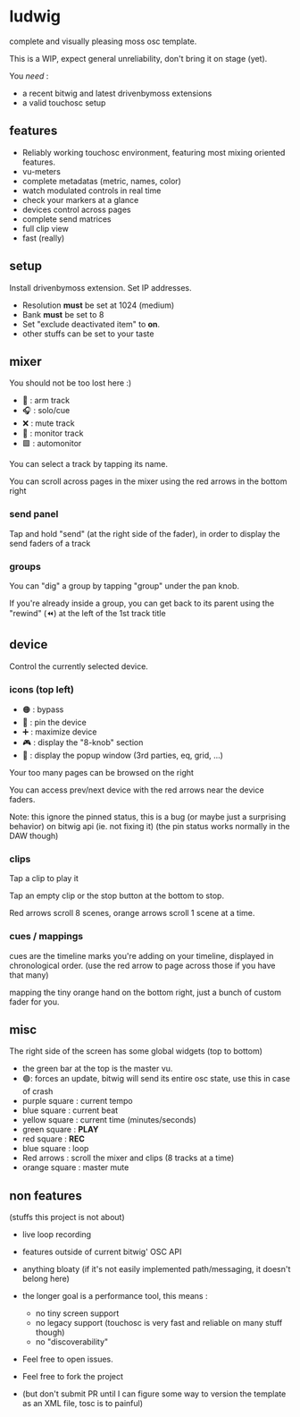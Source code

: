 # ludwig

complete and visually pleasing moss osc template.

This is a WIP, expect general unreliability, don't bring it on stage (yet).

You _need_ :
- a recent bitwig and latest drivenbymoss extensions
- a valid touchosc setup

## features

- Reliably working touchosc environment, featuring most mixing oriented features.
- vu-meters
- complete metadatas (metric, names, color)
- watch modulated controls in real time
- check your markers at a glance
- devices control across pages
- complete send matrices
- full clip view
- fast (really)

## setup

Install drivenbymoss extension. Set IP addresses.

- Resolution **must** be set at 1024 (medium)
- Bank **must** be set to 8
- Set "exclude deactivated item" to **on**.
- other stuffs can be set to your taste

## mixer

You should not be too lost here :)

- 🔴 : arm track
- 🎧 : solo/cue
- ❌ : mute track
- 📢 : monitor track
- 🟩 : automonitor

You can select a track by tapping its name.

You can scroll across pages in the mixer using the red arrows 
in the bottom right

### send panel

Tap and hold "send" (at the right side of the fader), in order to
display the send faders of a track

### groups

You can "dig" a group by tapping "group" under the pan knob.

If you're already inside a group, you can get back to its parent using the 
"rewind" (⏪) at the left of the 1st track title

## device

Control the currently selected device.

### icons (top left)

- 🟠 : bypass
- 📌 : pin the device
- ➕ : maximize device
- 🎮 : display the "8-knob" section
- 🔲 : display the popup window (3rd parties, eq, grid, ...)

Your too many pages can be browsed on the right

You can access prev/next device with the red arrows near the device faders.

Note: this ignore the pinned status, this is a bug (or maybe just a surprising behavior)
on bitwig api (ie. not fixing it) (the pin status works normally in the DAW though)

### clips

Tap a clip to play it

Tap an empty clip or the stop button at the bottom to stop.

Red arrows scroll 8 scenes, orange arrows scroll 1 scene at a time.

### cues / mappings

cues are the timeline marks you're adding on your timeline, displayed in chronological
order. (use the red arrow to page across those if you have that many)

mapping the tiny orange hand on the bottom right, just a bunch of custom fader for you.

## misc

The right side of the screen has some global widgets (top to bottom)

- the green bar at the top is the master vu.
- 🟢: forces an update, bitwig will send its entire osc state, use this in case of crash
- purple square : current tempo
- blue square : current beat
- yellow square : current time (minutes/seconds)
- green square : **PLAY**
- red square : **REC**
- blue square : loop
- Red arrows : scroll the mixer and clips (8 tracks at a time)
- orange square : master mute

## non features

(stuffs this project is not about)

- live loop recording
- features outside of current bitwig' OSC API
- anything bloaty (if it's not easily implemented path/messaging, it doesn't belong here)
- the longer goal is a performance tool, this means : 
  - no tiny screen support
  - no legacy support (touchosc is very fast and reliable on many stuff though)
  - no "discoverability"
  
- Feel free to open issues.
- Feel free to fork the project 
- (but don't submit PR until I can figure some way to version the template as an XML file, tosc is to painful)
  
